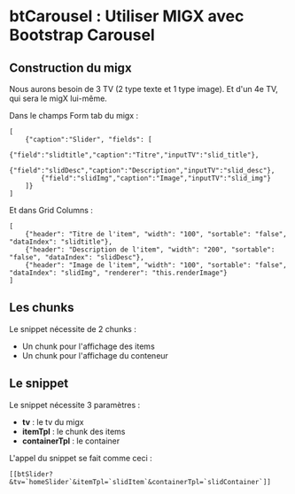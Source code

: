 # **btCarousel** : Utiliser MIGX avec Bootstrap Carousel 


## Construction du migx

Nous aurons besoin de 3 TV (2 type texte et 1 type image). Et d'un 4e TV, qui sera le migX lui-même.

Dans le champs Form tab du migx :

    [
        {"caption":"Slider", "fields": [
            {"field":"slidtitle","caption":"Titre","inputTV":"slid_title"},
            {"field":"slidDesc","caption":"Description","inputTV":"slid_desc"}, 
            {"field":"slidImg","caption":"Image","inputTV":"slid_img"}
        ]}
    ] 

Et dans Grid Columns :

    [
        {"header": "Titre de l'item", "width": "100", "sortable": "false", "dataIndex": "slidtitle"},
        {"header": "Description de l'item", "width": "200", "sortable": "false", "dataIndex": "slidDesc"}, 
        {"header": "Image de l'item", "width": "100", "sortable": "false", "dataIndex": "slidImg", "renderer": "this.renderImage"}
    ]    


## Les chunks

Le snippet nécessite de 2 chunks :

- Un chunk pour l'affichage des items
- Un chunk pour l'affichage du conteneur

## Le snippet


Le snippet nécessite 3 paramètres :

- **tv** : le tv du migx
- **itemTpl** : le chunk des items 
- **containerTpl** : le container

L'appel du snippet se fait comme ceci :

    [[btSlider?&tv=`homeSlider`&itemTpl=`slidItem`&containerTpl=`slidContainer`]]


